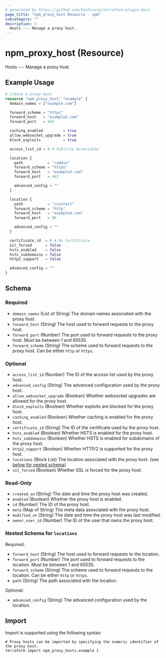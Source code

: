 ```yaml
---
# generated by https://github.com/hashicorp/terraform-plugin-docs
page_title: "npm_proxy_host Resource - npm"
subcategory: ""
description: |-
  Hosts --- Manage a proxy host.
---
```


# npm_proxy_host (Resource)

Hosts --- Manage a proxy host.

## Example Usage

```terraform
# Create a proxy host
resource "npm_proxy_host" "example" {
  domain_names = ["example.com"]

  forward_scheme = "https"
  forward_host   = "example2.com"
  forward_port   = 443

  caching_enabled         = true
  allow_websocket_upgrade = true
  block_exploits          = true

  access_list_id = 0 # Publicly Accessible

  location {
    path           = "/admin"
    forward_scheme = "https"
    forward_host   = "example3.com"
    forward_port   = 443

    advanced_config = ""
  }

  location {
    path           = "/contact"
    forward_scheme = "http"
    forward_host   = "example4.com"
    forward_port   = 80

    advanced_config = ""
  }

  certificate_id  = 0 # No Certificate
  ssl_forced      = false
  hsts_enabled    = false
  hsts_subdomains = false
  http2_support   = false

  advanced_config = ""
}
```

<!-- schema generated by tfplugindocs -->
## Schema

### Required

- `domain_names` (List of String) The domain names associated with the proxy host.
- `forward_host` (String) The host used to forward requests to the proxy host.
- `forward_port` (Number) The port used to forward requests to the proxy host. Must be between 1 and 65535.
- `forward_scheme` (String) The scheme used to forward requests to the proxy host. Can be either `http` or `https`.

### Optional

- `access_list_id` (Number) The ID of the access list used by the proxy host.
- `advanced_config` (String) The advanced configuration used by the proxy host.
- `allow_websocket_upgrade` (Boolean) Whether websocket upgrades are allowed for the proxy host.
- `block_exploits` (Boolean) Whether exploits are blocked for the proxy host.
- `caching_enabled` (Boolean) Whether caching is enabled for the proxy host.
- `certificate_id` (String) The ID of the certificate used by the proxy host.
- `hsts_enabled` (Boolean) Whether HSTS is enabled for the proxy host.
- `hsts_subdomains` (Boolean) Whether HSTS is enabled for subdomains of the proxy host.
- `http2_support` (Boolean) Whether HTTP/2 is supported for the proxy host.
- `locations` (Block List) The location associated with the proxy host. (see [below for nested schema](#nestedblock--locations))
- `ssl_forced` (Boolean) Whether SSL is forced for the proxy host.

### Read-Only

- `created_on` (String) The date and time the proxy host was created.
- `enabled` (Boolean) Whether the proxy host is enabled.
- `id` (Number) The ID of the proxy host.
- `meta` (Map of String) The meta data associated with the proxy host.
- `modified_on` (String) The date and time the proxy host was last modified.
- `owner_user_id` (Number) The ID of the user that owns the proxy host.

<a id="nestedblock--locations"></a>
### Nested Schema for `locations`

Required:

- `forward_host` (String) The host used to forward requests to the location.
- `forward_port` (Number) The port used to forward requests to the location. Must be between 1 and 65535.
- `forward_scheme` (String) The scheme used to forward requests to the location. Can be either `http` or `https`.
- `path` (String) The path associated with the location.

Optional:

- `advanced_config` (String) The advanced configuration used by the location.

## Import

Import is supported using the following syntax:

```shell
# Proxy hosts can be imported by specifying the numeric identifier of the proxy host.
terraform import npm_proxy_hosts.example 1
```

